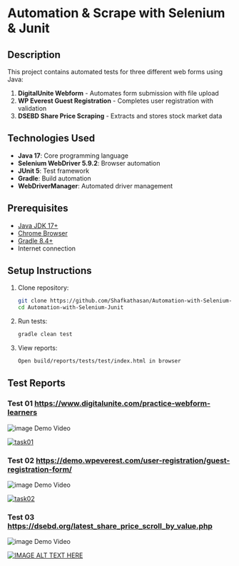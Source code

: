# Automation & Scrape with Selenium & Junit

## Description
This project contains automated tests for three different web forms using Java:
1. **DigitalUnite Webform** - Automates form submission with file upload
2. **WP Everest Guest Registration** - Completes user registration with validation
3. **DSEBD Share Price Scraping** - Extracts and stores stock market data

## Technologies Used
- **Java 17**: Core programming language
- **Selenium WebDriver 5.9.2**: Browser automation
- **JUnit 5**: Test framework
- **Gradle**: Build automation
- **WebDriverManager**: Automated driver management

## Prerequisites
- [Java JDK 17+](https://adoptium.net/)
- [Chrome Browser](https://www.google.com/chrome/)
- [Gradle 8.4+](https://gradle.org/install/)
- Internet connection

## Setup Instructions
1. Clone repository:
   ```bash
   git clone https://github.com/Shafkathasan/Automation-with-Selenium-Junit.git
   cd Automation-with-Selenium-Junit
2. Run tests:
    ```bash
    gradle clean test
3. View reports:
    ```bash
    Open build/reports/tests/test/index.html in browser

## Test Reports
### Test 01 https://www.digitalunite.com/practice-webform-learners
![image](https://github.com/user-attachments/assets/c70d3523-9475-4038-94b8-d8b933f192a9)
Demo Video

[![task01](https://img.youtube.com/vi/0F8vTYPvn9o/0.jpg)](https://www.youtube.com/watch?v=0F8vTYPvn9o)


### Test 02 https://demo.wpeverest.com/user-registration/guest-registration-form/
![image](https://github.com/user-attachments/assets/0dfc5af9-0e5d-471e-8749-cafad4d4aeb7)
Demo Video

[![task02](https://img.youtube.com/vi/-J_ZBiVqdqg/0.jpg)](https://www.youtube.com/watch?v=-J_ZBiVqdqg)

### Test 03 https://dsebd.org/latest_share_price_scroll_by_value.php
![image](https://github.com/user-attachments/assets/9e9f52ef-c9fc-4605-b033-08cdd331dbf1)
Demo Video

[![IMAGE ALT TEXT HERE](https://img.youtube.com/vi/y5FsQ8SkHus/0.jpg)](https://www.youtube.com/watch?v=y5FsQ8SkHus)

